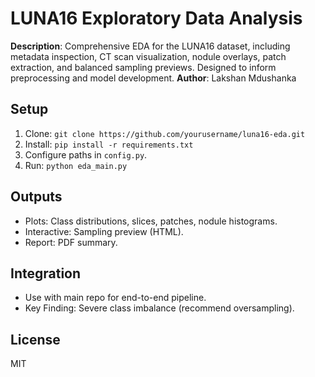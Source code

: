 
# LUNA16 Exploratory Data Analysis

**Description**: Comprehensive EDA for the LUNA16 dataset, including metadata inspection, CT scan visualization, nodule overlays, patch extraction, and balanced sampling previews. Designed to inform preprocessing and model development.
**Author**: Lakshan Mdushanka  
## Setup
1. Clone: `git clone https://github.com/yourusername/luna16-eda.git`
2. Install: `pip install -r requirements.txt`
3. Configure paths in `config.py`.
4. Run: `python eda_main.py`

## Outputs
- Plots: Class distributions, slices, patches, nodule histograms.
- Interactive: Sampling preview (HTML).
- Report: PDF summary.

## Integration
- Use with main repo for end-to-end pipeline.
- Key Finding: Severe class imbalance (recommend oversampling).

## License
MIT
